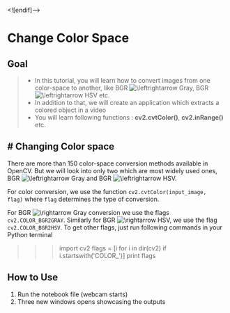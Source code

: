 ﻿
<![endif]-->

# Change Color Space


## Goal[](https://opencv-python-tutroals.readthedocs.io/en/latest/py_tutorials/py_imgproc/py_colorspaces/py_colorspaces.html#goal "Permalink to this headline")

> -   In this tutorial, you will learn how to convert images from one color-space to another, like BGR  ![\leftrightarrow](https://opencv-python-tutroals.readthedocs.io/en/latest/_images/math/41a61df92c33a32be9fd6375536739eca63f43ab.png)  Gray, BGR  ![\leftrightarrow](https://opencv-python-tutroals.readthedocs.io/en/latest/_images/math/41a61df92c33a32be9fd6375536739eca63f43ab.png)  HSV etc.
> -   In addition to that, we will create an application which extracts a colored object in a video
> -   You will learn following functions :  **cv2.cvtColor()**,  **cv2.inRange()**  etc.
## # Changing Color space


There are more than 150 color-space conversion methods available in OpenCV. But we will look into only two which are most widely used ones, BGR  ![\leftrightarrow](https://opencv-python-tutroals.readthedocs.io/en/latest/_images/math/41a61df92c33a32be9fd6375536739eca63f43ab.png)  Gray and BGR  ![\leftrightarrow](https://opencv-python-tutroals.readthedocs.io/en/latest/_images/math/41a61df92c33a32be9fd6375536739eca63f43ab.png)  HSV.

For color conversion, we use the function  `cv2.cvtColor(input_image,  flag)`  where  `flag`  determines the type of conversion.

For BGR  ![\rightarrow](https://opencv-python-tutroals.readthedocs.io/en/latest/_images/math/a9c4c6156d25f42923975ce449aadad9848ed7dc.png)  Gray conversion we use the flags  `cv2.COLOR_BGR2GRAY`. Similarly for BGR  ![\rightarrow](https://opencv-python-tutroals.readthedocs.io/en/latest/_images/math/a9c4c6156d25f42923975ce449aadad9848ed7dc.png)  HSV, we use the flag  `cv2.COLOR_BGR2HSV`. To get other flags, just run following commands in your Python terminal
>>> import cv2
>>> flags = [i for i in dir(cv2) if i.startswith('COLOR_')]
>>> print flags

## How to Use

1. Run the notebook file 
(webcam starts)
2. Three new windows opens showcasing the outputs

    

